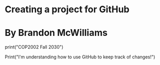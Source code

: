 # Creating a project for GitHub
# By Brandon McWilliams

print("COP2002 Fall 2030")

Print("I'm understanding how to use GitHub to keep track of changes!")
